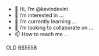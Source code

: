 - 👋 Hi, I’m @kevindevini
- 👀 I’m interested in ...
- 🌱 I’m currently learning ...
- 💞️ I’m looking to collaborate on ...
- 📫 How to reach me ...

<!---
kevindevini/kevindevini is a ✨ special ✨ repository because its `README.md` (this file) appears on your GitHub profile.
You can click the Preview link to take a look at your changes.
--->
OLD BS5558
